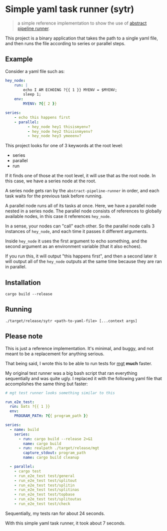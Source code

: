# Simple yaml task runner (sytr)

> a simple reference implementation to show the use of [abstract pipeline runner](https://github.com/nikita-skobov/abstract-pipeline-runner).

This project is a binary application that takes the path to a single yaml file, and then runs the file according to series or parallel steps.

## Example

Consider a yaml file such as:

```yml
hey_node:
    run: |
        echo I AM ECHOING ?{{ 1 }} MYENV = $MYENV;
        sleep 1;
    env:
        MYENV: ?{{ 2 }}

series:
    - echo this happens first
    - parallel:
          - hey_node hey1 thisismyenv?
          - hey_node hey2 thisisnmyenv?
          - hey_node hey3 ymeeenv?
```

This project looks for one of 3 keywords at the root level:

- series
- parallel
- run

If it finds one of those at the root level, it will use that
as the root node. In this case, we have a series node at the root.

A series node gets ran by the `abstract-pipeline-runner` in order, and each task waits for the previous task before running.

A parallel node runs all of its tasks at once. Here, we have a parallel
node nested in a series node. The parallel node consists of references to globally available nodes, in this case it references `hey_node`.

In a sense, your nodes can "call" each other. So the parallel node calls 3 instances of `hey_node`, and each time it passes it different arguments.

Inside `hey_node` it uses the first argument to echo something, and the second argument as an environment variable (that it also echoes).

If you run this, it will output "this happens first", and then a second later it will output all of the `hey_node` outputs at the same time because they are ran in parallel.

## Installation

```
cargo build --release
```

## Running

```
./target/release/sytr <path-to-yaml-file> [...context args]
```

## Please note

This is just a reference implementation. It's minimal, and buggy, and not meant to be a replacement for anything serious.

That being said, I wrote this to be able to run tests for [mgt](https://github.com/nikita-skobov/monorepo-git-tools) **much** faster.

My original test runner was a big bash script that ran everything sequentially and was quite ugly. I replaced it with the following yaml file that accomplishes the same thing but faster:

```yml
# mgt test runner looks something similar to this

run_e2e_test:
  run: bats ?{{ 1 }}
  env:
    PROGRAM_PATH: ?{{ program_path }}

series:
  - name: build
    series:
      - run: cargo build --release 2>&1
        name: cargo build
      - run: realpath ./target/release/mgt
        capture_stdout: program_path
        name: cargo build cleanup

  - parallel:
    - cargo test
    - run_e2e_test test/general
    - run_e2e_test test/splitout
    - run_e2e_test test/splitin
    - run_e2e_test test/splitinas
    - run_e2e_test test/topbase
    - run_e2e_test test/splitoutas
    - run_e2e_test test/check
```

Sequentially, my tests ran for about 24 seconds.

With this simple yaml task runner, it took about 7 seconds.

